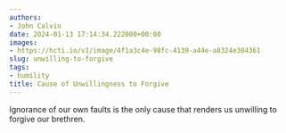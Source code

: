 ```yaml
---
authors:
- John Calvin
date: 2024-01-13 17:14:34.222000+00:00
images:
- https://hcti.io/v1/image/4f1a3c4e-98fc-4139-a44e-a8324e304361
slug: unwilling-to-forgive
tags:
- humility
title: Cause of Unwillingness to Forgive
---
```


Ignorance of our own faults is the only cause that renders us unwilling to forgive our brethren.